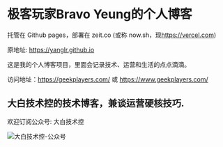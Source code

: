 # 极客玩家Bravo Yeung的个人博客
托管在 Github pages，部署在 zeit.co (或称 now.sh，现<https://vercel.com>)

原地址: <https://yanglr.github.io>

这是我的个人博客项目，里面会记录技术、运营和生活的点点滴滴。

访问地址：https://geekplayers.com/
或 https://www.geekplayers.com/

## 大白技术控的技术博客，兼谈运营硬核技巧.

欢迎订阅公众号: 大白技术控

![大白技术控-公众号](https://cdn.jsdelivr.net/gh/yanglr/yanglr.github.io/assets/images/dotnet.jpg)
